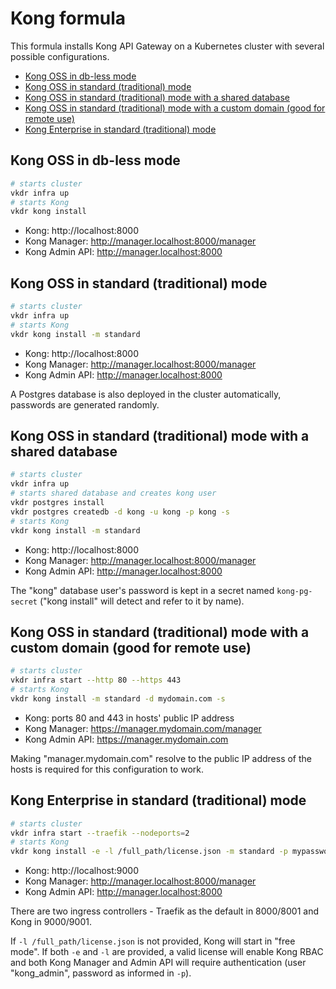 # Kong formula <!-- omit in toc -->

This formula installs Kong API Gateway on a Kubernetes cluster with several possible configurations.

- [Kong OSS in db-less mode](#kong-oss-in-db-less-mode)
- [Kong OSS in standard (traditional) mode](#kong-oss-in-standard-traditional-mode)
- [Kong OSS in standard (traditional) mode with a shared database](#kong-oss-in-standard-traditional-mode-with-a-shared-database)
- [Kong OSS in standard (traditional) mode with a custom domain (good for remote use)](#kong-oss-in-standard-traditional-mode-with-a-custom-domain-good-for-remote-use)
- [Kong Enterprise in standard (traditional) mode](#kong-enterprise-in-standard-traditional-mode)


## Kong OSS in db-less mode

```sh
# starts cluster
vkdr infra up
# starts Kong
vkdr kong install
```

- Kong: http://localhost:8000
- Kong Manager: http://manager.localhost:8000/manager
- Kong Admin API: http://manager.localhost:8000

## Kong OSS in standard (traditional) mode

```sh
# starts cluster
vkdr infra up
# starts Kong
vkdr kong install -m standard
```

- Kong: http://localhost:8000
- Kong Manager: http://manager.localhost:8000/manager
- Kong Admin API: http://manager.localhost:8000

A Postgres database is also deployed in the cluster automatically, passwords are generated randomly.

## Kong OSS in standard (traditional) mode with a shared database

```sh
# starts cluster
vkdr infra up
# starts shared database and creates kong user
vkdr postgres install
vkdr postgres createdb -d kong -u kong -p kong -s
# starts Kong
vkdr kong install -m standard
```

- Kong: http://localhost:8000
- Kong Manager: http://manager.localhost:8000/manager
- Kong Admin API: http://manager.localhost:8000

The "kong" database user's password is kept in a secret named `kong-pg-secret` ("kong install" will detect and refer to it by name).

## Kong OSS in standard (traditional) mode with a custom domain (good for remote use)

```sh
# starts cluster
vkdr infra start --http 80 --https 443
# starts Kong
vkdr kong install -m standard -d mydomain.com -s
```

- Kong: ports 80 and 443 in hosts' public IP address
- Kong Manager: https://manager.mydomain.com/manager
- Kong Admin API: https://manager.mydomain.com

Making "manager.mydomain.com" resolve to the public IP address of the hosts is required for this configuration to work.

## Kong Enterprise in standard (traditional) mode

```sh
# starts cluster
vkdr infra start --traefik --nodeports=2
# starts Kong
vkdr kong install -e -l /full_path/license.json -m standard -p mypassword
```

- Kong: http://localhost:9000
- Kong Manager: http://manager.localhost:8000/manager
- Kong Admin API: http://manager.localhost:8000

There are two ingress controllers - Traefik as the default in 8000/8001 and Kong in 9000/9001.

If `-l /full_path/license.json` is not provided, Kong will start in "free mode". If both `-e` and `-l` are provided, a valid license will enable Kong RBAC and both Kong Manager and Admin API will require authentication (user "kong_admin", password as informed in `-p`).
